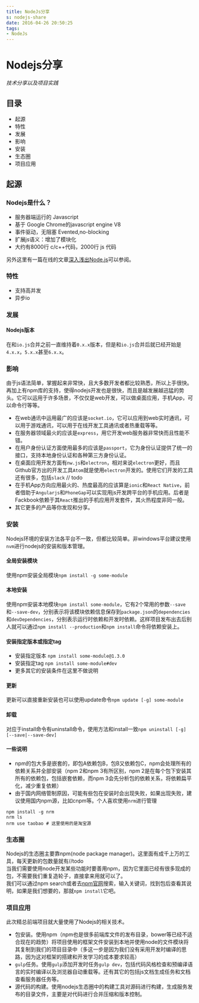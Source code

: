 ```yaml
---
title: NodeJs分享
s: nodejs-share
date: 2016-04-26 20:50:25
tags:
- NodeJs
---
```

# Nodejs分享
*技术分享以及项目实践*

## 目录
* 起源
* 特性
* 发展
* 影响
* 安装
* 生态圈
* 项目应用

## 起源
### Nodejs是什么？
* 服务器端运行的 Javascript
* 基于 Google Chrome的javascript engine V8
* 事件驱动，无阻塞 Evented,no-blocking
* 扩展js语义：增加了模块化
* 大约有8000行 c/c++代码，2000行 js 代码

另外这里有一篇在线的文章[深入浅出Node.js](http://book.51cto.com/art/201311/417099.htm)可以参阅。

### 特性
* 支持高并发
* 异步io

### 发展
#### Nodejs版本
在和`io.js`合并之前一直维持着`0.x.x`版本，但是和`io.js`合并后就已经开始是`4.x.x`，`5.x.x`甚至`6.x.x`。

### 影响
由于js语法简单，掌握起来非常快，且大多数开发者都比较熟悉，所以上手很快。再加上有npm库的支持，使得nodejs开发也是很快，而且是越发展越迅猛的势头。它可以运用于许多场景，不仅仅是web开发，可以做桌面应用，手机App，可以命令行等等。  

* 在web通讯中运用最广的应该是`socket.io`，它可以应用到web实时通讯，可以用于游戏通讯，可以用于在线开发工具通讯或者热重载等等。
* 在服务器领域最火的应该是`express`，用它开发web服务器非常快而且性能不错。
* 在用户身份认证方面使用最多的应该是`passport`，它为身份认证提供了统一的接口，支持本地身份认证和各种第三方身份认证。
* 在桌面应用开发方面有`nw.js`和`electron`，相对来说`electron`更好，而且Github官方出的开发工具`Atom`就是使用`electron`开发的。使用它们开发的工具还有很多，包括`slack` // todo
* 在手机App方向应用最火的、热度最高的应该算是`ionic`和`React Native`，前者借助于`Angularjs`和`PhoneGap`可以实现用js开发跨平台的手机应用。后者是Fackbook依赖于其`React`推出的手机应用开发套件，其火热程度非同一般。
* 其它更多的产品等你发现和分享。

### 安装
Nodejs环境的安装方法各平台不一致，但都比较简单。非windows平台建议使用`nvm`进行nodejs的安装和版本管理。
#### 全局安装模块
使用npm安装全局模块`npm install -g some-module`
#### 本地安装
使用npm安装本地模块`npm install some-module`，它有2个常用的参数`--save`和`--save-dev`，分别表示将该模块依赖信息保存到`package.json`的`dependencies`和`devDependencies`，分别表示运行时依赖和开发时依赖。这样项目发布出去后别人就可以通过`npm install --production`和`npm install`命令将依赖安装上。
#### 安装指定版本或指定tag
* 安装指定版本 `npm install some-module@1.3.0`
* 安装指定tag `npm install some-module#dev`
* 更多其它的安装条件在这里不做说明

#### 更新
更新可以直接重新安装也可以使用update命令`npm update [-g] some-module`

#### 卸载
对应于install命令有uninstall命令，使用方法和install一致`npm uninstall [-g] [--save|--save-dev]`

#### 一些说明
* npm的包大多是嵌套的，即包A依赖包B，包B又依赖包C，npm会处理所有的依赖关系并全部安装（npm 2和npm 3有所区别，npm 2是在每个包下安装其所有的依赖包，包括嵌套依赖，而npm 3会先分析包的依赖关系，将依赖扁平化，减少重复依赖）
* 由于国内网络管制原因，可能有些包在安装时会出现失败，如果出现失败，建议使用国内npm源，比如cnpm等。个人喜欢使用`nrm`进行管理

```shell
npm install -g nrm
nrm ls
nrm use taobao # 这里使用的是淘宝源
```

### 生态圈
Nodejs的生态圈主要靠npm(node package manager)。这里面有成千上万的工具，每天更新的包数量就有//todo  
当我们需要使用node开发某些功能时要善用npm，因为它里面已经有很多现成的包，不需要我们重复造轮子，直接拿来用就可以了。  
我们可以通过npm search或者去[npm官网](https://npmjs.org)搜索，输入关键词，找到包后查看其说明，如果是我们想要的，那就`npm install`它吧。

### 项目应用
此次精总前端项目就大量使用了Nodejs的相关技术。

* 包安装。使用npm（npm也是很多前端库文件的发布目录，bower等已经不适合现在的趋势）将项目使用的框架文件安装到本地并使用node的文件模块将其复制到我们的项目目录中（多这一步是因为我们没有采用开发时编译的思路，因为这对框架的搭建和开发学习的成本要求较高）
* `gulp`任务。使用`gulp`添加开发时任务`gulp dev`，包括代码风格检查和预编译语言的实时编译以及浏览器自动重载等。还有其它的包括js文档生成任务和文档查看服务器任务等。
* 源代码的构建。使用nodejs生态圈中的构建工具对源码进行构建，生成服务发布的目录文件，主要是对代码进行合并压缩和版本控制。
